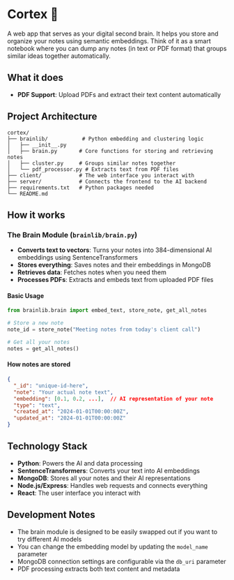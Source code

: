# Cortex 🧠

A web app that serves as your digital second brain. It helps you store and organize your notes using semantic embeddings. Think of it as a smart notebook where you can dump any notes (in text or PDF format) that groups similar ideas together automatically.

## What it does

- **PDF Support**: Upload PDFs and extract their text content automatically

## Project Architecture

```
cortex/
├── brainlib/           # Python embedding and clustering logic
│   ├── __init__.py
│   ├── brain.py       # Core functions for storing and retrieving notes
│   ├── cluster.py     # Groups similar notes together
│   └── pdf_processor.py # Extracts text from PDF files
├── client/            # The web interface you interact with
├── server/            # Connects the frontend to the AI backend
├── requirements.txt   # Python packages needed
└── README.md
```

## How it works

### The Brain Module (`brainlib/brain.py`)

- **Converts text to vectors**: Turns your notes into 384-dimensional AI embeddings using SentenceTransformers
- **Stores everything**: Saves notes and their embeddings in MongoDB
- **Retrieves data**: Fetches notes when you need them
- **Processes PDFs**: Extracts and embeds text from uploaded PDF files

#### Basic Usage

```python
from brainlib.brain import embed_text, store_note, get_all_notes

# Store a new note
note_id = store_note("Meeting notes from today's client call")

# Get all your notes
notes = get_all_notes()
```

#### How notes are stored

```json
{
  "_id": "unique-id-here",
  "note": "Your actual note text",
  "embedding": [0.1, 0.2, ...],  // AI representation of your note
  "type": "text",
  "created_at": "2024-01-01T00:00:00Z",
  "updated_at": "2024-01-01T00:00:00Z"
}
```

## Technology Stack

- **Python**: Powers the AI and data processing
- **SentenceTransformers**: Converts your text into AI embeddings
- **MongoDB**: Stores all your notes and their AI representations
- **Node.js/Express**: Handles web requests and connects everything
- **React**: The user interface you interact with

## Development Notes

- The brain module is designed to be easily swapped out if you want to try different AI models
- You can change the embedding model by updating the `model_name` parameter
- MongoDB connection settings are configurable via the `db_uri` parameter
- PDF processing extracts both text content and metadata

